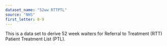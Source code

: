 ```yaml
---
dataset_name: "52ww RTTPTL"
source: "NHS"
first_letter: 0-9
---
```

This is a data set to derive 52 week waiters for Referral to Treatment (RTT) Patient Treatment List (PTL).